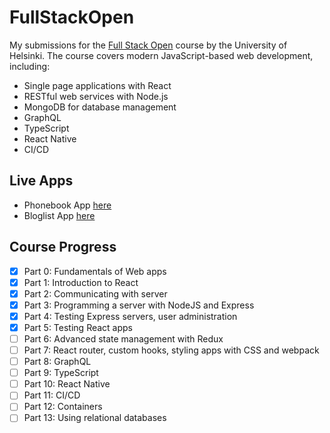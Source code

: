 # FullStackOpen

My submissions for the [Full Stack Open](https://fullstackopen.com/en/) course by the University of Helsinki. The course covers modern JavaScript-based web development, including:

- Single page applications with React
- RESTful web services with Node.js
- MongoDB for database management
- GraphQL
- TypeScript
- React Native
- CI/CD

## Live Apps
- Phonebook App [here](https://fullstackopen-k6l1.onrender.com)
- Bloglist App [here](https://bloglist-duza.onrender.com/)

## Course Progress

- [x] Part 0: Fundamentals of Web apps
- [x] Part 1: Introduction to React
- [x] Part 2: Communicating with server
- [x] Part 3: Programming a server with NodeJS and Express
- [x] Part 4: Testing Express servers, user administration
- [x] Part 5: Testing React apps
- [ ] Part 6: Advanced state management with Redux
- [ ] Part 7: React router, custom hooks, styling apps with CSS and webpack
- [ ] Part 8: GraphQL
- [ ] Part 9: TypeScript
- [ ] Part 10: React Native
- [ ] Part 11: CI/CD
- [ ] Part 12: Containers
- [ ] Part 13: Using relational databases